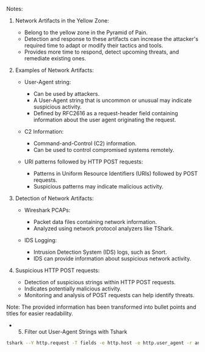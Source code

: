 Notes:

1. Network Artifacts in the Yellow Zone:
   - Belong to the yellow zone in the Pyramid of Pain.
   - Detection and response to these artifacts can increase the attacker's required time to adapt or modify their tactics and tools.
   - Provides more time to respond, detect upcoming threats, and remediate existing ones.

2. Examples of Network Artifacts:
   - User-Agent string:
     - Can be used by attackers.
     - A User-Agent string that is uncommon or unusual may indicate suspicious activity.
     - Defined by RFC2616 as a request-header field containing information about the user agent originating the request.

   - C2 Information:
     - Command-and-Control (C2) information.
     - Can be used to control compromised systems remotely.

   - URI patterns followed by HTTP POST requests:
     - Patterns in Uniform Resource Identifiers (URIs) followed by POST requests.
     - Suspicious patterns may indicate malicious activity.

3. Detection of Network Artifacts:
   - Wireshark PCAPs:
     - Packet data files containing network information.
     - Analyzed using network protocol analyzers like TShark.

   - IDS Logging:
     - Intrusion Detection System (IDS) logs, such as Snort.
     - IDS can provide information about suspicious network activity.

4. Suspicious HTTP POST requests:
   - Detection of suspicious strings within HTTP POST requests.
   - Indicates potentially malicious activity.
   - Monitoring and analysis of POST requests can help identify threats.

Note: The provided information has been transformed into bullet points and titles for easier readability.

- 5. Filter out User-Agent Strings with Tshark
```bash
tshark --Y http.request -T fields -e http.host -e http.user_agent -r analysis_file.pcap
```